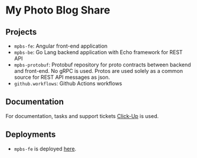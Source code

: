 # My Photo Blog Share

## Projects

- `mpbs-fe`: Angular front-end application
- `mpbs-be`: Go Lang backend application with Echo framework for REST API
- `mpbs-protobuf`: Protobuf repository for proto contracts between backend and front-end. No gRPC is used. Protos are used solely as a common source for REST API messages as json. 
- `github.workflows`: Github Actions workflows


## Documentation
For documentation, tasks and support tickets [Click-Up](https://app.clickup.com/9004021818/v/s/90040045461) is used.

## Deployments
- `mpbs-fe` is deployed [here](https://mpbs-fe-production.up.railway.app/home).
